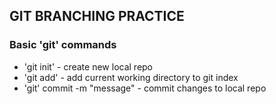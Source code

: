 ## GIT BRANCHING PRACTICE ##

### Basic 'git' commands

* 'git init' - create new local repo
* 'git add' - add current working
directory to git index
* 'git' commit -m "message" - commit
changes to local repo
